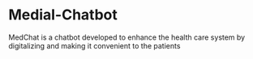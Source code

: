 # Medial-Chatbot
MedChat is a chatbot developed to enhance the health care system by digitalizing and making it convenient to the patients
